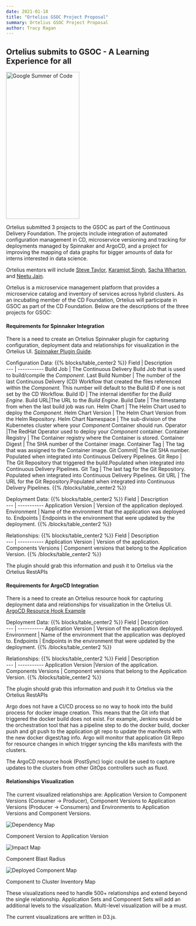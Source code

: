 ```yaml
---
date: 2021-01-18
title: "Ortelius GSOC Project Proposal"
summary: Ortelius GSOC Project Proposal
author: Tracy Ragan
---
```



## Ortelius submits to GSOC - A Learning Experience for all

<div class="col-center">
<img src="/images/googlesummerofcode-300x300.png" alt="Google Summer of Code" height="400px" width="200px" />
</div>
<p></p>

Ortelius submitted 3 projects to the GSOC as part of the Continuous Delivery Foundation. The projects include integration of automated configuration management in CD, microservice versioning and tracking for deployments managed by Spinnaker and ArgoCD, and a project for improving the mapping of data graphs for bigger amounts of data for interns interested in data science.

Ortelius mentors will include [Steve Taylor](https://github.com/sbtaylor15), [Karamjot Singh](https://github.com/karamjotsingh/), [Sacha Wharton](https://github.com/sachajw/), and [Neetu Jain](https://github.com/Neetuj/).

Ortelius is a microservice management platform that provides a microservice catalog and inventory of services across hybrid clusters. As an incubating member of the CD Foundation, Ortelius will participate in GSOC as part of the CD Foundation. Below are the descriptions of the three projects for GSOC:
#### Requirements for Spinnaker Integration</h2>
There is a need to create an Ortelius Spinnaker plugin for capturing configuration, deployment data and relationships for visualization in the Ortelius UI. [Spinnaker Plugin Guide](https://spinnaker.io/guides/developer/plugin-creators/).

Configuration Data:
{{% blocks/table_center2 %}}
Field | Description  
 --- | ----------- 
Build Job | The Continuous Delivery Build Job that is used to build/compile the <em>Component</em>.
Last Build Number | The number of the last Continuous Delivery (CD) Workflow that created the files referenced within the <em>Component.</em> This number will default to the Build ID if one is not set by the CD Workflow.
Build ID | The internal identifier for the <em>Build Engine</em>.
Build URL|The URL to the <em>Build Engine</em>.
Build Date | The timestamp from when the last build job was run.
Helm Chart | The Helm Chart used to deploy the <em>Component</em>.
Helm Chart Version | The Helm Chart Version from the Helm Repository.
Helm Chart Namespace | The sub-division of the Kubernetes cluster where your <em>Component</em> Container should run.
Operator |The RedHat Operator used to deploy your <em>Component</em> container.
Container Registry | The Container registry where the Container is stored.
Container Digest | The SHA number of the Container image.
Container Tag | The tag that was assigned to the Container image.
Git Commit| The Git SHA number. Populated when integrated into Continuous Delivery Pipelines.
Git Repo | The Git Repository that triggered the build.Populated when integrated into Continuous Delivery Pipelines.
Git Tag | The last tag for the Git Repository. Populated when integrated into Continuous Delivery Pipelines.
Git URL | The URL for the Git Repository.Populated when integrated into Continuous Delivery Pipelines.</td>
{{% /blocks/table_center2 %}}

Deployment Data:
{{% blocks/table_center2 %}}
Field | Description  
 --- | ----------- 
Application Version | Version of the application deployed.
Environment | Name of the environment that the application was deployed to.
Endpoints | Endpoints in the environment that were updated by the deployment.</tr>
{{% /blocks/table_center2 %}}

Relationships:
{{% blocks/table_center2 %}}
Field | Description  
 --- | ----------- 
Application Version | Version of the application.
Components Versions | Component versions that belong to the Application Version.
{{% /blocks/table_center2 %}}

The plugin should grab this information and push it to Ortelius via the Ortelius RestAPIs


#### Requirements for ArgoCD Integration 
There is a need to create an Ortelius resource hook for capturing deployment data and relationships for visualization in the Ortelius UI. [ArgoCD Resource Hook Example](https://argoproj.github.io/argo-cd/user-guide/resource_hooks/)

Deployment Data:
{{% blocks/table_center2 %}}
Field | Description  
 --- | ----------- 
Application Version | Version of the application deployed.
Environment | Name of the environment that the application was deployed to.
Endpoints | Endpoints in the environment that were updated by the deployment.
{{% /blocks/table_center2 %}}

Relationships:
{{% blocks/table_center2 %}}
Field | Description  
 --- | ----------- 
Application Version |Version of the application.
Components Versions | Component versions that belong to the Application Version.
{{% /blocks/table_center2 %}}

The plugin should grab this information and push it to Ortelius via the Ortelius RestAPIs

Argo does not have a CI/CD process so no way to hook into the build process for docker image creation. This means that the Git info that triggered the docker build does not exist. For example, Jenkins would be the orchestration tool that has a pipeline step to do the docker build, docker push and git push to the application git repo to update the manifests with the new docker digest/tag info. Argo will monitor that application Git Repo for resource changes in which trigger syncing the k8s manifests with the clusters.

The ArgoCD resource hook (PostSync) logic could be used to capture updates to the clusters from other GitOps controllers such as fluxd.


#### Relationships Visualization
The current visualized relationships are: Application Version to Component Versions (Consumer -&gt; Producer), Component Versions to Application Versions (Producer -&gt; Consumers) and Environments to Application Versions and Component Versions.

<div class="col-center">
<img src="/images/dependencymap.jpg" alt="Dependency Map"/>
<p>Component Version to Application Version</p>
</div>
<p></p>

<div class="col-center">
<img src="/images/impact.jpg" alt="Impact Map"/>
<p>Component Blast Radius</p>
</div>
<p></p>

<div class="col-center">
<img src="/images/DeployedComponent.png" alt="Deployed Component Map"/>
<p>Component to Cluster Inventory Map</p>
</div>
<p></p>

These visualizations need to handle 500+ relationships and extend beyond the single relationship. Application Sets and Component Sets will add an additional levels to the visualization. Multi-level visualization will be a must.

The current visualizations are written in D3.js.
